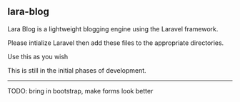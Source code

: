 ## lara-blog

Lara Blog is a lightweight blogging engine using the Laravel framework.

Please intialize Laravel then add these files to the appropriate directories.

Use this as you wish

This is still in the initial phases of development.

----
TODO:
bring in bootstrap, make forms look better



